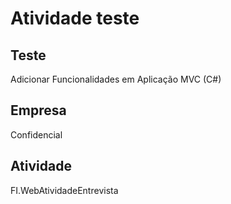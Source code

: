 # Atividade teste

## Teste
Adicionar Funcionalidades em Aplicação MVC (C#)

## Empresa	
Confidencial

## Atividade
FI.WebAtividadeEntrevista